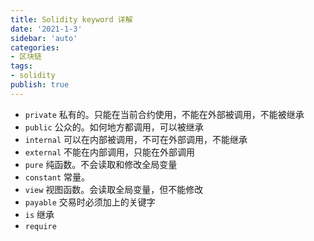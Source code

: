 ```yaml
---
title: Solidity keyword 详解
date: '2021-1-3'
sidebar: 'auto'
categories:
- 区块链
tags:
- solidity
publish: true
---
```



* `private` 私有的。只能在当前合约使用，不能在外部被调用，不能被继承
* `public` 公众的。如何地方都调用，可以被继承
* `internal` 可以在内部被调用，不可在外部调用，不能继承
* `external` 不能在内部调用，只能在外部调用
* `pure` 纯函数。不会读取和修改全局变量
* `constant` 常量。
* `view` 视图函数。会读取全局变量，但不能修改
* `payable` 交易时必须加上的关键字
* `is` 继承
* `require` 







